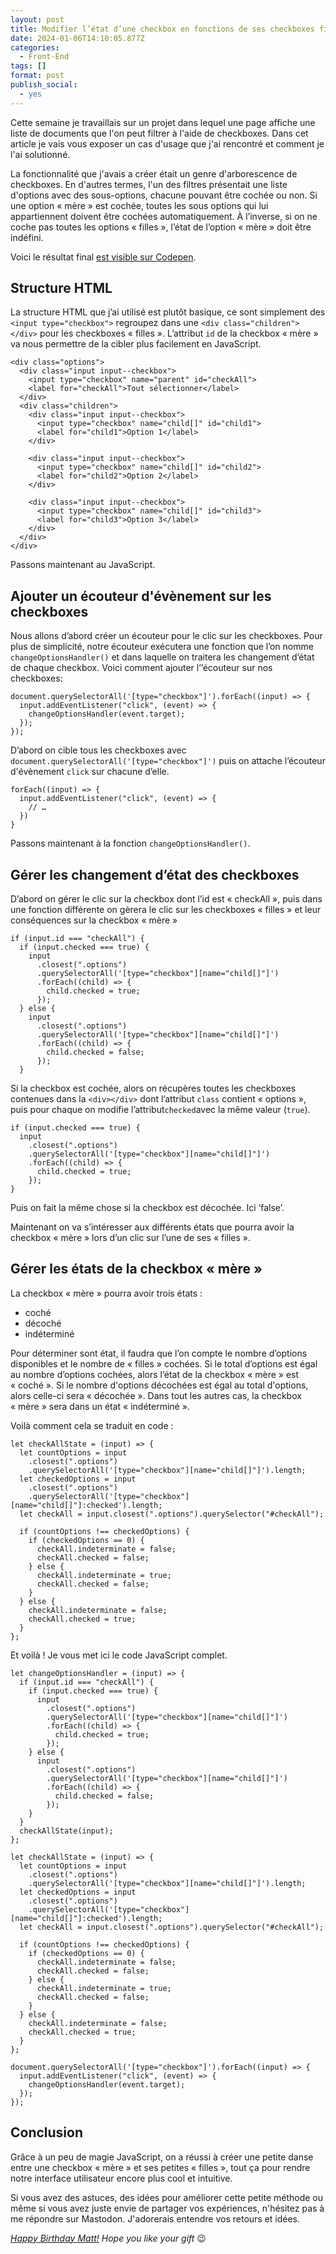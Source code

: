 ```yaml
---
layout: post
title: Modifier l’état d’une checkbox en fonctions de ses checkboxes filles
date: 2024-01-06T14:10:05.877Z
categories:
  - Front-End
tags: []
format: post
publish_social:
  - yes
---
```

Cette semaine je travaillais sur un projet dans lequel une page affiche une liste de documents que l'on peut filtrer à l'aide de checkboxes. Dans cet article je vais vous exposer un cas d'usage que j'ai rencontré et comment je l'ai solutionné.<!--more-->

La fonctionnalité que j'avais a créer était un genre d'arborescence de checkboxes. En d'autres termes, l'un des filtres présentait une liste d'options avec des sous-options, chacune pouvant être cochée ou non. Si  une option « mère » est cochée, toutes les sous options qui lui appartiennent doivent être cochées automatiquement. À l’inverse, si on ne coche pas toutes les options « filles », l’état de l’option « mère » doit être indéfini.

Voici le résultat final [est visible sur Codepen](https://codepen.io/nighcrawl/pen/gOEPdzR).

## Structure HTML

La structure HTML que j’ai utilisé est plutôt basique, ce sont simplement des `<input type="checkbox">` regroupez dans une `<div class="children"></div>` pour les checkboxes « filles ». L’attribut `id` de la checkbox « mère » va nous permettre de la cibler plus facilement en JavaScript.

```
<div class="options">
  <div class="input input--checkbox">
    <input type="checkbox" name="parent" id="checkAll">
    <label for="checkAll">Tout sélectionner</label>
  </div>
  <div class="children">
    <div class="input input--checkbox">
      <input type="checkbox" name="child[]" id="child1">
      <label for="child1">Option 1</label>
    </div>

    <div class="input input--checkbox">
      <input type="checkbox" name="child[]" id="child2">
      <label for="child2">Option 2</label>
    </div>

    <div class="input input--checkbox">
      <input type="checkbox" name="child[]" id="child3">
      <label for="child3">Option 3</label>
    </div>
  </div>
</div>
```

Passons maintenant au JavaScript.

## Ajouter un écouteur d'évènement sur les checkboxes

Nous allons d’abord créer un écouteur pour le clic sur les checkboxes. Pour plus de simplicité, notre écouteur exécutera une fonction que l’on nomme `changeOptionsHandler()` et dans laquelle on traitera les changement d’état de chaque checkbox. Voici comment ajouter l’’écouteur sur nos checkboxes:

```
document.querySelectorAll('[type="checkbox"]').forEach((input) => {
  input.addEventListener("click", (event) => {
    changeOptionsHandler(event.target);
  });
});
```

D’abord on cible tous les checkboxes avec `document.querySelectorAll('[type="checkbox"]')` puis on attache l’écouteur d'évènement `click` sur chacune d’elle. 

```
forEach((input) => {
  input.addEventListener("click", (event) => {
    // …
  })
}
```

Passons maintenant à la fonction `changeOptionsHandler()`.

## Gérer les changement d’état des checkboxes

D’abord on gérer le clic sur la checkbox dont l’id est « checkAll », puis dans une fonction différente on gèrera le clic sur les checkboxes « filles » et leur conséquences sur la checkbox « mère »

```
if (input.id === "checkAll") {
  if (input.checked === true) {
    input
      .closest(".options")
      .querySelectorAll('[type="checkbox"][name="child[]"]')
      .forEach((child) => {
        child.checked = true;
      });
  } else {
    input
      .closest(".options")
      .querySelectorAll('[type="checkbox"][name="child[]"]')
      .forEach((child) => {
        child.checked = false;
      });
  }
```

Si la checkbox est cochée, alors on récupères toutes les checkboxes contenues dans la `<div></div>` dont l’attribut `class` contient « options », puis pour chaque on modifie l’attribut`checked`avec la même valeur (`true`).  

```
if (input.checked === true) {
  input
    .closest(".options")
    .querySelectorAll('[type="checkbox"][name="child[]"]')
    .forEach((child) => {
      child.checked = true;
    });
}
```

Puis on fait la même chose si la checkbox est décochée. Ici ‘false’.

Maintenant on va s’intéresser aux différents états que pourra avoir la checkbox « mère » lors d’un clic sur l’une de ses « filles ».

## Gérer les états de la checkbox « mère »

La checkbox « mère » pourra avoir trois états : 

* coché
* décoché
* indéterminé

Pour déterminer sont état, il faudra que l’on compte le nombre d’options disponibles et le nombre de « filles » cochées. Si le total d’options est égal au nombre d’options cochées, alors l’état de la checkbox « mère » est « coché ». Si le nombre d'options décochées est égal au total d'options, alors celle-ci sera « décochée ». Dans tout les autres cas, la checkbox « mère » sera dans un état « indéterminé ».

Voilà comment cela se traduit en code :

```
let checkAllState = (input) => {
  let countOptions = input
    .closest(".options")
    .querySelectorAll('[type="checkbox"][name="child[]"]').length;
  let checkedOptions = input
    .closest(".options")
    .querySelectorAll('[type="checkbox"][name="child[]"]:checked').length;
  let checkAll = input.closest(".options").querySelector("#checkAll");

  if (countOptions !== checkedOptions) {
    if (checkedOptions == 0) {
      checkAll.indeterminate = false;
      checkAll.checked = false;
    } else {
      checkAll.indeterminate = true;
      checkAll.checked = false;
    }
  } else {
    checkAll.indeterminate = false;
    checkAll.checked = true;
  }
};
```

Et voilà !  Je vous met ici le code JavaScript complet. 

```
let changeOptionsHandler = (input) => {
  if (input.id === "checkAll") {
    if (input.checked === true) {
      input
        .closest(".options")
        .querySelectorAll('[type="checkbox"][name="child[]"]')
        .forEach((child) => {
          child.checked = true;
        });
    } else {
      input
        .closest(".options")
        .querySelectorAll('[type="checkbox"][name="child[]"]')
        .forEach((child) => {
          child.checked = false;
        });
    }
  }
  checkAllState(input);
};

let checkAllState = (input) => {
  let countOptions = input
    .closest(".options")
    .querySelectorAll('[type="checkbox"][name="child[]"]').length;
  let checkedOptions = input
    .closest(".options")
    .querySelectorAll('[type="checkbox"][name="child[]"]:checked').length;
  let checkAll = input.closest(".options").querySelector("#checkAll");

  if (countOptions !== checkedOptions) {
    if (checkedOptions == 0) {
      checkAll.indeterminate = false;
      checkAll.checked = false;
    } else {
      checkAll.indeterminate = true;
      checkAll.checked = false;
    }
  } else {
    checkAll.indeterminate = false;
    checkAll.checked = true;
  }
};

document.querySelectorAll('[type="checkbox"]').forEach((input) => {
  input.addEventListener("click", (event) => {
    changeOptionsHandler(event.target);
  });
});
```

## Conclusion

Grâce à un peu de magie JavaScript, on a réussi à créer une petite danse entre une checkbox « mère » et ses petites « filles », tout ça pour rendre notre interface utilisateur encore plus cool et intuitive.

Si vous avez des astuces, des idées pour améliorer cette petite méthode ou même si vous avez juste envie de partager vos expériences, n'hésitez pas à me répondre sur Mastodon. J'adorerais entendre vos retours et idées. 

*[Happy Birthday Matt!](https://ma.tt/2024/01/birthday-gift/) Hope you like your gift* 😉